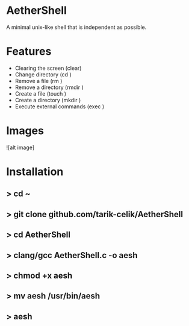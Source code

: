 # AetherShell

A minimal unix-like shell
that is independent as possible.

# Features

* Clearing the screen (clear)
* Change directory (cd <dirname>)
* Remove a file (rm <filename>)
* Remove a directory (rmdir <dirname>)
* Create a file (touch <filename>)
* Create a directory (mkdir <dirname>)
* Execute external commands (exec <name>)

# Images

![alt image]

# Installation

## > cd ~
## > git clone github.com/tarik-celik/AetherShell
## > cd AetherShell
## > clang/gcc AetherShell.c -o aesh
## > chmod +x aesh
## > mv aesh /usr/bin/aesh
## > aesh
